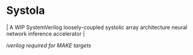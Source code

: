 # Systola
| A WIP SystemVerilog loosely-coupled systolic array architecture neural network inference accelerator |

*iverilog required for MAKE targets*
